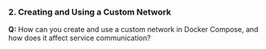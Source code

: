 
### 2. Creating and Using a Custom Network

**Q:** How can you create and use a custom network in Docker Compose, and how does it affect service communication?
